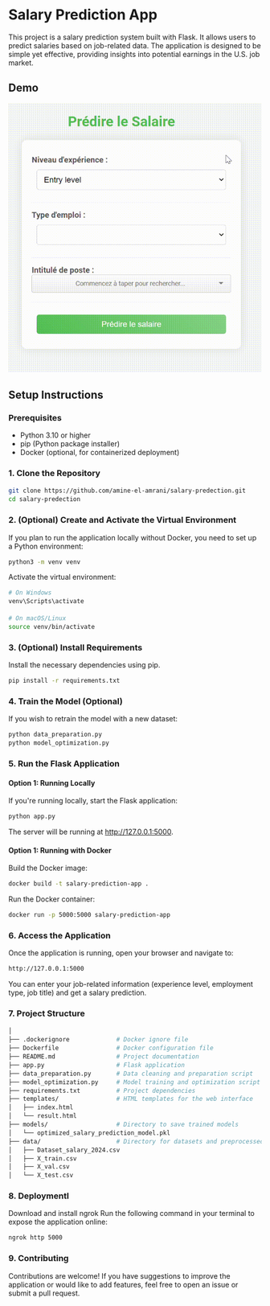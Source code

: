 # Salary Prediction App

This project is a salary prediction system built with Flask. It allows users to predict salaries based on job-related data. The application is designed to be simple yet effective, providing insights into potential earnings in the U.S. job market.

## Demo

[![Demo Video](assets/demo.gif)](assets/demo.gif)

## Setup Instructions

### Prerequisites

- Python 3.10 or higher
- pip (Python package installer)
- Docker (optional, for containerized deployment)

### 1. Clone the Repository

```bash
git clone https://github.com/amine-el-amrani/salary-predection.git
cd salary-predection
```

### 2. (Optional) Create and Activate the Virtual Environment
If you plan to run the application locally without Docker, you need to set up a Python environment:

```bash
python3 -m venv venv
```

Activate the virtual environment:
```bash
# On Windows
venv\Scripts\activate

# On macOS/Linux
source venv/bin/activate
```
### 3. (Optional) Install Requirements
Install the necessary dependencies using pip.

```bash
pip install -r requirements.txt
```

### 4. Train the Model (Optional)
If you wish to retrain the model with a new dataset:

```bash
python data_preparation.py
python model_optimization.py
```

### 5. Run the Flask Application

#### Option 1: Running Locally
If you're running locally, start the Flask application:

```bash
python app.py
```
The server will be running at http://127.0.0.1:5000.

#### Option 1: Running with Docker
Build the Docker image:

```bash
docker build -t salary-prediction-app .
```
Run the Docker container:

```bash
docker run -p 5000:5000 salary-prediction-app
```
### 6. Access the Application
Once the application is running, open your browser and navigate to:

```bash
http://127.0.0.1:5000
```
You can enter your job-related information (experience level, employment type, job title) and get a salary prediction.

### 7. Project Structure
 
```bash
│
├── .dockerignore             # Docker ignore file
├── Dockerfile                # Docker configuration file
├── README.md                 # Project documentation
├── app.py                    # Flask application
├── data_preparation.py       # Data cleaning and preparation script
├── model_optimization.py     # Model training and optimization script
├── requirements.txt          # Project dependencies
├── templates/                # HTML templates for the web interface
│   ├── index.html
│   └── result.html
├── models/                   # Directory to save trained models
│   └── optimized_salary_prediction_model.pkl
├── data/                     # Directory for datasets and preprocessed data
│   ├── Dataset_salary_2024.csv
│   ├── X_train.csv
│   ├── X_val.csv
│   └── X_test.csv
```

### 8. Deploymentl

Download and install ngrok
Run the following command in your terminal to expose the application online:

```bash
ngrok http 5000
```

### 9. Contributing

Contributions are welcome! If you have suggestions to improve the application or would like to add features, feel free to open an issue or submit a pull request.
